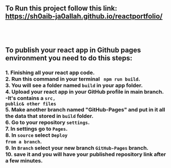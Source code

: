 ## To Run this project follow this link: <br /> https://sh0aib-ja0allah.github.io/reactportfolio/

<br />
<br />

## To publish your react app in Github pages environment you need to do this steps:
### 1. Finishing all your react app code. <br />2. Run this command in your terminal <code> npm run build</code>. <br />3. You will see a folder named <code>build</code> in your app folder. <br>4. Upload your react app in your GitHub profile in main branch. -It's contains a <code>src, public& other files</code><br />5. Make another branch named "GitHub-Pages" and put in it all the data that stored in <code>build</code> folder.<br />6. Go to your repository <code>settings</code>.<br />7. In settings go to <code>Pages</code>.<br /> 8. In <code>source</code> select <code>Deploy from a branch</code>. <br />9. In <code>Branch</code> select your new branch <code>GitHub-Pages</code> branch. <br />10. save it and you will have your published repository link after a few minutes.
